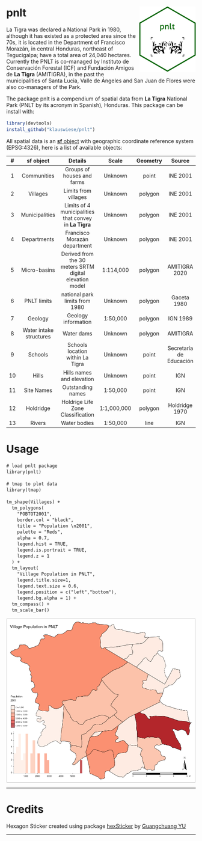 
# pnlt <img src="inst/figures/pnlt.png" align="right" width="150"/>

La Tigra was declared a National Park in 1980, although it has existed as a protected area since the 70s, it is located in the Department of Francisco Morazán, in central Honduras, northeast of Tegucigalpa; have a total area of 24,040 hectares. Currently the PNLT is co-managed by Instituto de Conservación Forestal (ICF) and Fundación Amigos de **La Tigra** (AMITIGRA), in the past the municipalities of Santa Lucia, Valle de Ángeles and San Juan de Flores were also co-managers of the Park.

The package pnlt is a compendium of spatial data from **La Tigra** National Park (PNLT by its acronym in Spanish), Honduras. This package can be install with:

```r
library(devtools)
install_github("klauswiese/pnlt")
```

All spatial data is an [**sf** object](https://r-spatial.github.io/sf/) with geographic coordinate reference system (EPSG:4326), here is a list of available objects:

| # | sf object | Details | Scale | Geometry | Source |
| :---: | :---: | :---: | :---: | :---: | :---: |
| 1 | Communities | Groups of houses and farms | Unknown | point | INE 2001|
| 2 | Villages | Limits from villages | Unknown | polygon | INE 2001 |
| 3 | Municipalities | Limits of 4 municipalities that convey in **La Tigra** | Unknown | polygon | INE 2001| 
| 4 | Departments | Francisco Morazán department | Unknown | polygon | INE 2001| 
| 5 | Micro-basins | Derived from the 30 meters SRTM digital elevation model | 1:114,000 | polygon | AMITIGRA 2020 | 
| 6 | PNLT limits | national park limits from 1980 |Unknown |polygon | Gaceta 1980 |
| 7 | Geology | Geology information | 1:50,000 | polygon | IGN 1989 |
| 8 | Water intake structures| Water dams | Unknown | polygon | AMITIGRA | 
| 9 | Schools | Schools location within La Tigra | Unknown | point | Secretaría de Educación |
| 10 | Hills | Hills names and elevation | Unknown | point | IGN |
| 11 | Site Names | Outstanding names | 1:50,000 | point | IGN |
| 12 | Holdridge | Holdrige Life Zone Classification | 1:1,000,000 | polygon | Holdridge 1970 |
| 13 | Rivers | Water bodies | 1:50,000 | line | IGN |

# Usage

```{r}
# load pnlt package 
library(pnlt)

# tmap to plot data
library(tmap)

tm_shape(Villages) +
  tm_polygons(
    "POBTOT2001",
    border.col = "black",
    title = "Population \n2001",
    palette = "Reds",
    alpha = 0.7,
    legend.hist = TRUE,
    legend.is.portrait = TRUE,
    legend.z = 1
  ) +
  tm_layout(
    "Village Population in PNLT",
    legend.title.size=1,
    legend.text.size = 0.6,
    legend.position = c("left","bottom"),
    legend.bg.alpha = 1) +
  tm_compass() +
  tm_scale_bar()
  ```

<img src="inst/figures/aldeas.png" align="center" width="600"/>


***
# Credits
Hexagon Sticker created using package [hexSticker](https://github.com/GuangchuangYu/hexSticker) by [Guangchuang YU](https://yulab-smu.top)

***
